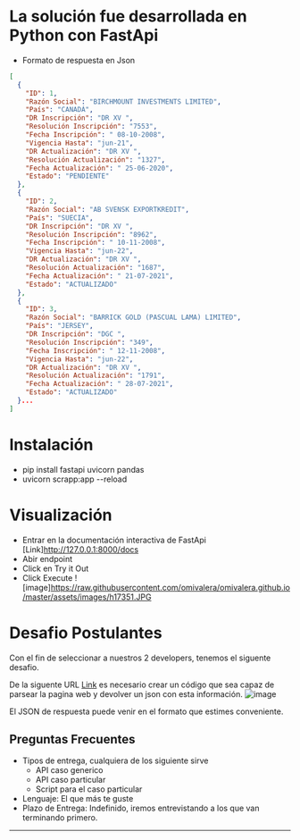 # La solución fue desarrollada en Python con FastApi

- Formato de respuesta en Json 
```json
[
  {
    "ID": 1,
    "Razón Social": "BIRCHMOUNT INVESTMENTS LIMITED",
    "País": "CANADÁ",
    "DR Inscripción": "DR XV ",
    "Resolución Inscripción": "7553",
    "Fecha Inscripción": " 08-10-2008",
    "Vigencia Hasta": "jun-21",
    "DR Actualización": "DR XV ",
    "Resolución Actualización": "1327",
    "Fecha Actualización": " 25-06-2020",
    "Estado": "PENDIENTE"
  },
  {
    "ID": 2,
    "Razón Social": "AB SVENSK EXPORTKREDIT",
    "País": "SUECIA",
    "DR Inscripción": "DR XV ",
    "Resolución Inscripción": "8962",
    "Fecha Inscripción": " 10-11-2008",
    "Vigencia Hasta": "jun-22",
    "DR Actualización": "DR XV ",
    "Resolución Actualización": "1687",
    "Fecha Actualización": " 21-07-2021",
    "Estado": "ACTUALIZADO"
  },
  {
    "ID": 3,
    "Razón Social": "BARRICK GOLD (PASCUAL LAMA) LIMITED",
    "País": "JERSEY",
    "DR Inscripción": "DGC ",
    "Resolución Inscripción": "349",
    "Fecha Inscripción": " 12-11-2008",
    "Vigencia Hasta": "jun-22",
    "DR Actualización": "DR XV ",
    "Resolución Actualización": "1791",
    "Fecha Actualización": " 28-07-2021",
    "Estado": "ACTUALIZADO"
  }...
]
```

# Instalación
- pip install fastapi uvicorn pandas
- uvicorn scrapp:app --reload
# Visualización
- Entrar en la documentación interactiva de FastApi [Link]http://127.0.0.1:8000/docs
- Abir endpoint
- Click en Try it Out
- Click Execute
![image]https://raw.githubusercontent.com/omivalera/omivalera.github.io/master/assets/images/h17351.JPG
# Desafio Postulantes

Con el fin de seleccionar a nuestros 2 developers, tenemos el siguente desafio.

De la siguente URL [Link](https://www.sii.cl/servicios_online/1047-nomina_inst_financieras-1714.html) es necesario crear un código que sea capaz de parsear la pagina web y devolver un json con esta información.
![image](https://user-images.githubusercontent.com/3030497/164536276-9eb79d10-4fb0-4943-a15f-2536a8586330.png)

El JSON de respuesta puede venir en el formato que estimes conveniente.

## Preguntas Frecuentes

- Tipos de entrega, cualquiera de los siguiente sirve
  - API caso generico
  - API caso particular
  - Script para el caso particular
- Lenguaje: El que más te guste
- Plazo de Entrega: Indefinido, iremos entrevistando a los que van terminando primero.

----------------------------------------------------------------

